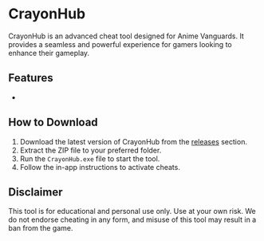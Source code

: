 # CrayonHub

CrayonHub is an advanced cheat tool designed for Anime Vanguards. It provides a seamless and powerful experience for gamers looking to enhance their gameplay.

## Features
- 

## How to Download
1. Download the latest version of CrayonHub from the [releases](#) section.
2. Extract the ZIP file to your preferred folder.
3. Run the `CrayonHub.exe` file to start the tool.
4. Follow the in-app instructions to activate cheats.

## Disclaimer
This tool is for educational and personal use only. Use at your own risk. We do not endorse cheating in any form, and misuse of this tool may result in a ban from the game.
